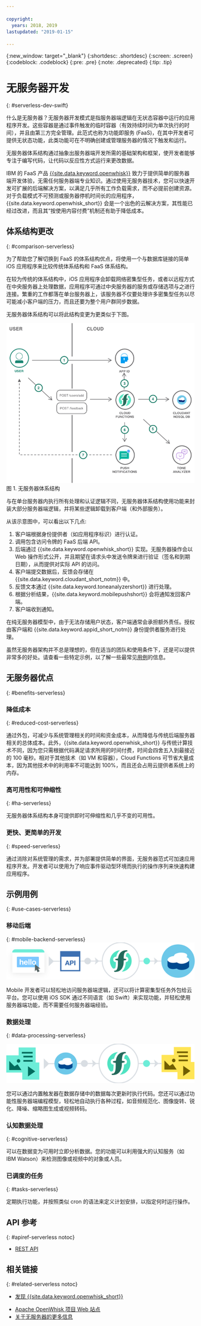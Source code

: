 ```yaml
---

copyright:
  years: 2018, 2019
lastupdated: "2019-01-15"

---
```


{:new_window: target="_blank"}
{:shortdesc: .shortdesc}
{:screen: .screen}
{:codeblock: .codeblock}
{:pre: .pre}
{:note: .deprecated}
{:tip: .tip}

# 无服务器开发
{: #serverless-dev-swift}

什么是无服务器？无服务器开发模式是指服务器端逻辑在无状态容器中运行的应用程序开发。这些容器是通过事件触发的临时容器（有效持续时间为单次执行的时间），并且由第三方完全管理。此范式也称为功能即服务 (FaaS)，在其中开发者可提供无状态功能，此类功能可在不明确创建或管理服务器的情况下触发和运行。

无服务器体系结构通过抽象出服务器端开发所需的基础架构和框架，使开发者能够专注于编写代码，让代码以反应性方式运行来更改数据。

IBM 的 FaaS 产品 [{{site.data.keyword.openwhisk}}](https://cloud.ibm.com/openwhisk/) 致力于提供简单的服务器端开发体验，无需任何服务器端专业知识。通过使用无服务器技术，您可以快速开发可扩展的后端解决方案，以满足几乎所有工作负载需求，而不必提前创建资源。对于负载模式不可预测或服务器停机时间长的应用程序，{{site.data.keyword.openwhisk_short}} 会是一个出色的云解决方案，其性能已经过改进，而且其“按使用内容付费”机制还有助于降低成本。

## 体系结构更改
{: #comparison-serverless}

为了帮助您了解切换到 FaaS 的体系结构优点，将使用一个与数据库链接的简单 iOS 应用程序来比较传统体系结构和 FaaS 体系结构。

在较为传统的体系结构中，iOS 应用程序会卸载网络密集型任务，或者以远程方式在中央服务器上处理数据，应用程序可通过中央服务器的服务或存储选项与之进行连接。繁重的工作都落在单台服务器上，该服务器不仅要处理许多密集型任务以尽可能减小客户端的压力，而且还要为整个用户群同步数据。

无服务器体系结构可以将此结构变更为更类似于下图。

![](./images/Architecture.png) 图 1. 无服务器体系结构

与在单台服务器内执行所有处理和认证逻辑不同，无服务器体系结构使用功能来封装大部分服务器端逻辑，并将某些逻辑卸载到客户端（和外部服务）。

从该示意图中，可以看出以下几点:

1. 客户端根据身份提供者（如应用程序标识）进行认证。
2. 调用包含访问令牌的 FaaS 后端 API。
3. 后端通过 {{site.data.keyword.openwhisk_short}} 实现。无服务器操作会以 Web 操作形式公开，并且期望在请求头中发送令牌来进行验证（签名和到期日期），从而提供对实际 API 的访问。
4. 客户端提交数据后，反馈会存储在 {{site.data.keyword.cloudant_short_notm}} 中。
5. 反馈文本通过 {{site.data.keyword.toneanalyzershort}} 进行处理。
6. 根据分析结果，{{site.data.keyword.mobilepushshort}} 会将通知发回客户端。
7. 客户端收到通知。

在纯无服务器模型中，由于无法存储用户状态，客户端通常会承担额外责任。授权由客户端和 {{site.data.keyword.appid_short_notm}} 身份提供者服务进行处理。

虽然无服务器架构并不总是理想的，但在适当的团队和使用条件下，还是可以提供非常多的好处。请查看一些特定示例，以了解一些最常见[用例](#use_cases)的信息。

## 无服务器优点
{: #benefits-serverless}

### 降低成本
{: #reduced-cost-serverless}

通过外包，可减少与系统管理相关的时间和资金成本，从而降低与传统后端服务器相关的总体成本。此外，{{site.data.keyword.openwhisk_short}} 与传统计算技术不同，因为您只需根据代码满足请求所用的时间付费，时间会四舍五入到最接近的 100 毫秒。相对于其他技术（如 VM 和容器），Cloud Functions 可节省大量成本，因为其他技术中的利用率不可能达到 100%，而且还会占用云提供者系统上的内存。

### 高可用性和可伸缩性
{: #ha-serverless}

无服务器体系结构本身可提供即时可伸缩性和几乎不变的可用性。

### 更快、更简单的开发
{: #speed-serverless}

通过消除对系统管理的需求，并为部署提供简单的界面，无服务器范式可加速应用程序开发。开发者可以使用为了响应事件驱动型环境而执行的操作序列来快速构建应用程序。

## 示例用例
{: #use-cases-serverless}

### 移动后端
{: #mobile-backend-serverless}
![](./images/cloud-functions-rest-api-trigger.png)

Mobile 开发者可以轻松地访问服务器端逻辑，还可以将计算密集型任务外包给云平台。您可以使用 iOS SDK 通过不同语言（如 Swift）来实现功能，并轻松使用服务器端功能，而不需要任何服务器端经验。

### 数据处理
{: #data-processing-serverless}

![](./images/cloud-functions-cloudant-trigger.png)

您可以通过内置触发器在数据存储中的数据每次更新时执行代码。您还可以通过功能性服务器端编程模型，轻松地自动执行各种过程，如音频规范化、图像旋转、锐化、降噪、缩略图生成或视频转码。

### 认知数据处理
{: #cognitive-serverless}

可以在数据变为可用时立即分析数据。您的功能可以利用强大的认知服务（如 IBM Watson）来检测图像或视频中的对象或人员。

### 已调度的任务
{: #tasks-serverless}

定期执行功能，并按照类似 cron 的语法来定义计划安排，以指定何时运行操作。

## API 参考
{: #apiref-serverless notoc}

<!-- * [REST API Documentation](./openwhisk_reference.html#openwhisk_ref_restapi)-->
* [REST API](https://cloud.ibm.com/apidocs)

## 相关链接
{: #related-serverless notoc}

* [发现 {{site.data.keyword.openwhisk_short}}](https://www.ibm.com/cloud/functions)
<!-- redirects to link above * [{{site.data.keyword.openwhisk_short}} on IBM developerWorks](https://developer.ibm.com/openwhisk/)-->
* [Apache OpenWhisk 项目 Web 站点](http://openwhisk.org)
* [关于无服务器的更多信息](https://martinfowler.com/articles/serverless.html)
